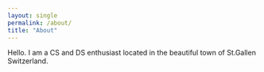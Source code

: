 ```yaml
---
layout: single
permalink: /about/
title: "About"
---
```


Hello. I am a CS and DS enthusiast located in the beautiful town of St.Gallen Switzerland.